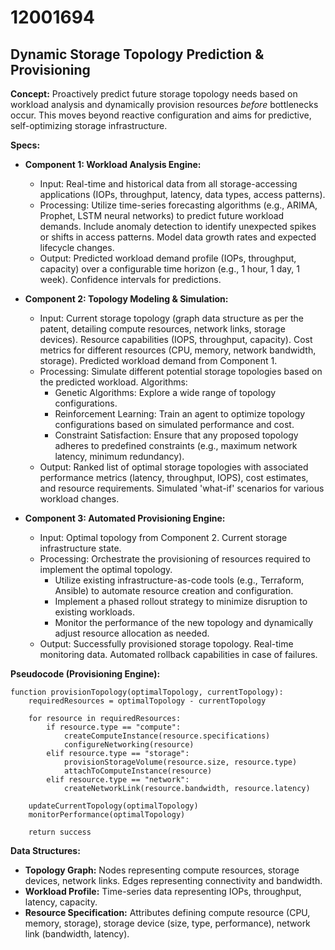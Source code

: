 # 12001694

## Dynamic Storage Topology Prediction & Provisioning

**Concept:** Proactively predict future storage topology needs based on workload analysis and dynamically provision resources *before* bottlenecks occur. This moves beyond reactive configuration and aims for predictive, self-optimizing storage infrastructure.

**Specs:**

*   **Component 1: Workload Analysis Engine:**
    *   Input: Real-time and historical data from all storage-accessing applications (IOPs, throughput, latency, data types, access patterns).
    *   Processing: Utilize time-series forecasting algorithms (e.g., ARIMA, Prophet, LSTM neural networks) to predict future workload demands. Include anomaly detection to identify unexpected spikes or shifts in access patterns. Model data growth rates and expected lifecycle changes.
    *   Output: Predicted workload demand profile (IOPs, throughput, capacity) over a configurable time horizon (e.g., 1 hour, 1 day, 1 week). Confidence intervals for predictions.

*   **Component 2: Topology Modeling & Simulation:**
    *   Input: Current storage topology (graph data structure as per the patent, detailing compute resources, network links, storage devices). Resource capabilities (IOPS, throughput, capacity). Cost metrics for different resources (CPU, memory, network bandwidth, storage). Predicted workload demand from Component 1.
    *   Processing: Simulate different potential storage topologies based on the predicted workload. Algorithms:
        *   Genetic Algorithms: Explore a wide range of topology configurations.
        *   Reinforcement Learning: Train an agent to optimize topology configurations based on simulated performance and cost.
        *   Constraint Satisfaction: Ensure that any proposed topology adheres to predefined constraints (e.g., maximum network latency, minimum redundancy).
    *   Output: Ranked list of optimal storage topologies with associated performance metrics (latency, throughput, IOPS), cost estimates, and resource requirements.  Simulated 'what-if' scenarios for various workload changes.

*   **Component 3: Automated Provisioning Engine:**
    *   Input: Optimal topology from Component 2. Current storage infrastructure state.
    *   Processing: Orchestrate the provisioning of resources required to implement the optimal topology.
        *   Utilize existing infrastructure-as-code tools (e.g., Terraform, Ansible) to automate resource creation and configuration.
        *   Implement a phased rollout strategy to minimize disruption to existing workloads.
        *   Monitor the performance of the new topology and dynamically adjust resource allocation as needed.
    *   Output: Successfully provisioned storage topology. Real-time monitoring data. Automated rollback capabilities in case of failures.

**Pseudocode (Provisioning Engine):**

```
function provisionTopology(optimalTopology, currentTopology):
    requiredResources = optimalTopology - currentTopology

    for resource in requiredResources:
        if resource.type == "compute":
            createComputeInstance(resource.specifications)
            configureNetworking(resource)
        elif resource.type == "storage":
            provisionStorageVolume(resource.size, resource.type)
            attachToComputeInstance(resource)
        elif resource.type == "network":
            createNetworkLink(resource.bandwidth, resource.latency)

    updateCurrentTopology(optimalTopology)
    monitorPerformance(optimalTopology)

    return success
```

**Data Structures:**

*   **Topology Graph:** Nodes representing compute resources, storage devices, network links. Edges representing connectivity and bandwidth.
*   **Workload Profile:** Time-series data representing IOPs, throughput, latency, capacity.
*   **Resource Specification:** Attributes defining compute resource (CPU, memory, storage), storage device (size, type, performance), network link (bandwidth, latency).
